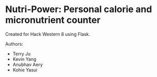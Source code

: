 # **Nutri-Power: Personal calorie and micronutrient counter**
Created for Hack Western 8 using Flask.

Authors:  
- Terry Ju
- Kevin Yang
- Anubhav Aery
- Kohie Yasui
